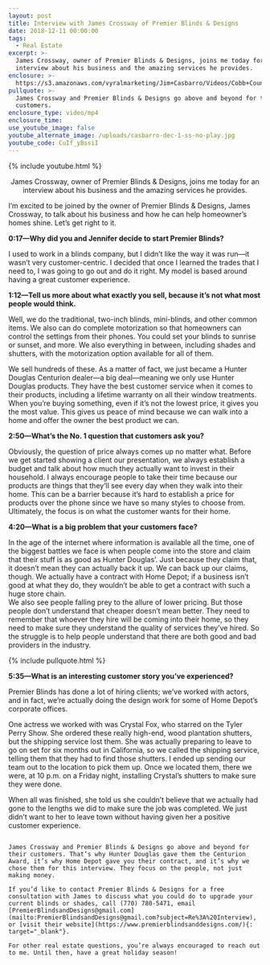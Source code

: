 ```yaml
---
layout: post
title: Interview with James Crossway of Premier Blinds & Designs
date: 2018-12-11 00:00:00
tags:
  - Real Estate
excerpt: >-
  James Crossway, owner of Premier Blinds & Designs, joins me today for an
  interview about his business and the amazing services he provides.
enclosure: >-
  https://s3.amazonaws.com/vyralmarketing/Jim+Casbarro/Videos/Cobb+County+Real+Estate+-+Interview+with+James+Crossway+of+Premier+Blinds+%2526+Designs.mp4
pullquote: >-
  James Crossway and Premier Blinds & Designs go above and beyond for their
  customers.
enclosure_type: video/mp4
enclosure_time:
use_youtube_image: false
youtube_alternate_image: /uploads/casbarro-dec-1-ss-no-play.jpg
youtube_code: CuIf_yBssiI
---
```


{% include youtube.html %}

<center>James Crossway, owner of Premier Blinds & Designs, joins me today for an interview about his business and the amazing services he provides.</center>

I’m excited to be joined by the owner of Premier Blinds & Designs, James Crossway, to talk about his business and how he can help homeowner’s homes shine. Let’s get right to it.

**0:17—Why did you and Jennifer decide to start Premier Blinds?**

I used to work in a blinds company, but I didn’t like the way it was run—it wasn’t very customer-centric. I decided that once I learned the trades that I need to, I was going to go out and do it right. My model is based around having a great customer experience.

**1:12—Tell us more about what exactly you sell, because it’s not what most people would think.**

Well, we do the traditional, two-inch blinds, mini-blinds, and other common items. We also can do complete motorization so that homeowners can control the settings from their phones. You could set your blinds to sunrise or sunset, and more. We also everything in between, including shades and shutters, with the motorization option available for all of them.

We sell hundreds of these. As a matter of fact, we just became a Hunter Douglas Centurion dealer—a big deal—meaning we only use Hunter Douglas products. They have the best customer service when it comes to their products, including a lifetime warranty on all their window treatments. When you’re buying something, even if it’s not the lowest price, it gives you the most value. This gives us peace of mind because we can walk into a home and offer the owner the best product we can.

**2:50—What’s the No. 1 question that customers ask you?**

Obviously, the question of price always comes up no matter what. Before we get started showing a client our presentation, we always establish a budget and talk about how much they actually want to invest in their household. I always encourage people to take their time because our products are things that they’ll see every day when they walk into their home. This can be a barrier because it’s hard to establish a price for products over the phone since we have so many styles to choose from. Ultimately, the focus is on what the customer wants for their home.

**4:20—What is a big problem that your customers face?**

In the age of the internet where information is available all the time, one of the biggest battles we face is when people come into the store and claim that their stuff is as good as Hunter Douglas’. Just because they claim that, it doesn’t mean they can actually back it up. We can back up our claims, though. We actually have a contract with Home Depot; if a business isn’t good at what they do, they wouldn’t be able to get a contract with such a huge store chain.&nbsp;<br>We also see people falling prey to the allure of lower pricing. But those people don’t understand that cheaper doesn’t mean better. They need to remember that whoever they hire will be coming into their home, so they need to make sure they understand the quality of services they’ve hired. So the struggle is to help people understand that there are both good and bad providers in the industry.

{% include pullquote.html %}

**5:35—What is an interesting customer story you’ve experienced?**

Premier Blinds has done a lot of hiring clients; we’ve worked with actors, and in fact, we’re actually doing the design work for some of Home Depot’s corporate offices.

One actress we worked with was Crystal Fox, who starred on the Tyler Perry Show. She ordered these really high-end, wood plantation shutters, but the shipping service lost them. She was actually preparing to leave to go on set for six months out in California, so we called the shipping service, telling them that they had to find those shutters. I ended up sending our team out to the location to pick them up. Once we located them, there we were, at 10 p.m. on a Friday night, installing Crystal’s shutters to make sure they were done.

When all was finished, she told us she couldn’t believe that we actually had gone to the lengths we did to make sure the job was completed. We just didn’t want to her to leave town without having given her a positive customer experience.

~~~

James Crossway and Premier Blinds & Designs go above and beyond for their customers. That’s why Hunter Douglas gave them the Centurion Award, it’s why Home Depot gave you their contract, and it’s why we chose them for this interview. They focus on the people, not just making money.

If you’d like to contact Premier Blinds & Designs for a free consultation with James to discuss what you could do to upgrade your current blinds or shades, call (770) 780-5471, email [PremierBlindsandDesigns@gmail.com](mailto:PremierBlindsandDesigns@gmail.com?subject=Re%3A%20Interview), or [visit their website](https://www.premierblindsanddesigns.com/){: target="_blank"}.

For other real estate questions, you’re always encouraged to reach out to me. Until then, have a great holiday season!